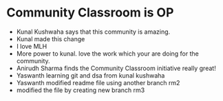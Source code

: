 # Community Classroom is OP

- Kunal Kushwaha says that this community is amazing.
- Kunal made this change
- I love MLH
- More power to kunal. love the work which your are doing for the community.
- Anirudh Sharma finds the Community Classroom initiative really great!
- Yaswanth learning git and dsa from kunal kushwaha
- Yaswanth modified readme file using another branch rm2
- modified the file by creating new branch rm3
